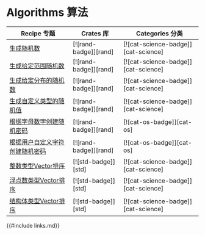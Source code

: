 # Algorithms 算法

| Recipe 专题 | Crates 库 | Categories 分类 |
|--------|--------|------------|
| [生成随机数][ex-rand] | [![rand-badge]][rand] | [![cat-science-badge]][cat-science] |
| [生成给定范围随机数][ex-rand-range] | [![rand-badge]][rand] | [![cat-science-badge]][cat-science] |
| [生成给定分布的随机数][ex-rand-dist] | [![rand-badge]][rand] | [![cat-science-badge]][cat-science] |
| [生成自定义类型的随机值][ex-rand-custom] | [![rand-badge]][rand] | [![cat-science-badge]][cat-science] |
| [根据字母数字创建随机密码][ex-rand-passwd] | [![rand-badge]][rand] | [![cat-os-badge]][cat-os] |
| [根据用户自定义字符创建随机密码][ex-rand-choose] | [![rand-badge]][rand] | [![cat-os-badge]][cat-os] |
| [整数类型Vector排序][ex-sort-integers] | [![std-badge]][std] | [![cat-science-badge]][cat-science] |
| [浮点数类型Vector排序][ex-sort-floats] | [![std-badge]][std] | [![cat-science-badge]][cat-science] |
| [结构体类型Vector排序][ex-sort-structs] | [![std-badge]][std] | [![cat-science-badge]][cat-science] |

[ex-rand]: algorithms/randomness.html#generate-random-numbers
[ex-rand-range]: algorithms/randomness.html#generate-random-numbers-within-a-range
[ex-rand-dist]: algorithms/randomness.html#generate-random-numbers-with-given-distribution
[ex-rand-custom]: algorithms/randomness.html#generate-random-values-of-a-custom-type
[ex-rand-passwd]: algorithms/randomness.html#create-random-passwords-from-a-set-of-alphanumeric-characters
[ex-rand-choose]:   algorithms/randomness.html#create-random-passwords-from-a-set-of-user-defined-characters
[ex-sort-integers]:   algorithms/sorting.html#sort-a-vector-of-integers
[ex-sort-floats]:   algorithms/sorting.html#sort-a-vector-of-floats
[ex-sort-structs]:   algorithms/sorting.html#sort-a-vector-of-structs

{{#include links.md}}

